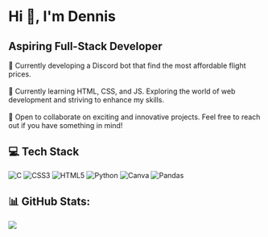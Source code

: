 # Hi 👋, I'm Dennis
## Aspiring Full-Stack Developer
🔭 Currently developing a Discord bot that find the most affordable flight prices.<br><br>🌱 Currently learning HTML, CSS, and JS. Exploring the world of web development and striving to enhance my skills.<br><br>🤝 Open to collaborate on exciting and innovative projects. Feel free to reach out if you have something in mind!


## 💻 Tech Stack
![C](https://img.shields.io/badge/c-%2300599C.svg?style=flat&logo=c&logoColor=white) ![CSS3](https://img.shields.io/badge/css3-%231572B6.svg?style=flat&logo=css3&logoColor=white) ![HTML5](https://img.shields.io/badge/html5-%23E34F26.svg?style=flat&logo=html5&logoColor=white) ![Python](https://img.shields.io/badge/python-3670A0?style=flat&logo=python&logoColor=ffdd54) ![Canva](https://img.shields.io/badge/Canva-%2300C4CC.svg?style=flat&logo=Canva&logoColor=white) ![Pandas](https://img.shields.io/badge/pandas-%23150458.svg?style=flat&logo=pandas&logoColor=white)
## 📊 GitHub Stats:
![](https://github-readme-stats.vercel.app/api?username=tabularization&theme=nightowl&hide_border=false&include_all_commits=false&count_private=false)<br/>

